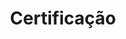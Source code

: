 ---
title: Certificação
description: Minhas certificações
image:

# Badge style
style:
    background: "#8c9faaff"
    color: "#fff"
---